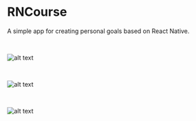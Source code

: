 # RNCourse

A simple app for creating personal goals based on React Native.

<br />

![alt text](https://user-images.githubusercontent.com/6203166/173593051-b007f919-6bcd-4e7c-8d0c-51436dcefec1.png)

<br />

![alt text](https://user-images.githubusercontent.com/6203166/173593046-0bdd03a1-27d8-4acc-b91f-95e4a07d85bd.png)

<br />

![alt text](https://user-images.githubusercontent.com/6203166/173593039-a2d23f48-a022-415f-aa51-28cc95ecec89.png)
